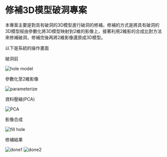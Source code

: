 
修補3D模型破洞專案
=====================================================================================
本專案主要是對具有破洞的3D模型進行破洞的修補，修補的方式是將具有破洞的3D模型經由參數化將3D模型映射到2維的影像上，接著利用2維影的合成比對方法來修補破洞，修補完後再將2維影像還原成3D模型。

以下是系統的操作畫面

破洞前

![hole model](https://cloud.githubusercontent.com/assets/6138689/8818921/788d940c-3079-11e5-8079-2c14604480f7.jpg)

參數化至2維影像

![parameterize](https://cloud.githubusercontent.com/assets/6138689/8818922/79d93b40-3079-11e5-99bd-8d4d592fe42d.jpg)

資料壓縮(PCA)

![PCA](https://cloud.githubusercontent.com/assets/6138689/8818923/7a01d078-3079-11e5-9f63-2b165ff7e2a0.jpg)

影像合成

![fill hole](https://cloud.githubusercontent.com/assets/6138689/8818925/7a1f9752-3079-11e5-8838-5b0dddb58d81.jpg)

修補結果

![done1](https://cloud.githubusercontent.com/assets/6138689/8818924/7a1d1b4e-3079-11e5-80e4-76368077d2b4.jpg)
![done2](https://cloud.githubusercontent.com/assets/6138689/8818926/7a21eb24-3079-11e5-82d8-ca359906fe04.jpg)



